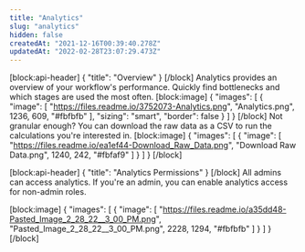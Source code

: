 ```yaml
---
title: "Analytics"
slug: "analytics"
hidden: false
createdAt: "2021-12-16T00:39:40.278Z"
updatedAt: "2022-02-28T23:07:29.473Z"
---
```

[block:api-header]
{
  "title": "Overview"
}
[/block]
Analytics provides an overview of your workflow's performance. Quickly find bottlenecks and which stages are used the most often. 
[block:image]
{
  "images": [
    {
      "image": [
        "https://files.readme.io/3752073-Analytics.png",
        "Analytics.png",
        1236,
        609,
        "#fbfbfb"
      ],
      "sizing": "smart",
      "border": false
    }
  ]
}
[/block]
Not granular enough? You can download the raw data as a CSV to run the calculations you're interested in.
[block:image]
{
  "images": [
    {
      "image": [
        "https://files.readme.io/ea1ef44-Download_Raw_Data.png",
        "Download Raw Data.png",
        1240,
        242,
        "#fbfaf9"
      ]
    }
  ]
}
[/block]

[block:api-header]
{
  "title": "Analytics Permissions"
}
[/block]
All admins can access analytics. If you're an admin, you can enable analytics access for non-admin roles. 

[block:image]
{
  "images": [
    {
      "image": [
        "https://files.readme.io/a35dd48-Pasted_Image_2_28_22__3_00_PM.png",
        "Pasted_Image_2_28_22__3_00_PM.png",
        2228,
        1294,
        "#fbfbfb"
      ]
    }
  ]
}
[/block]